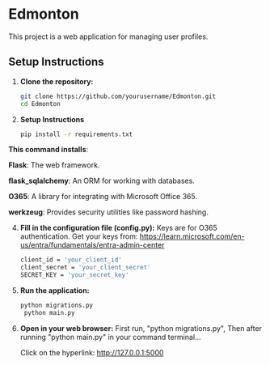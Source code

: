 # Edmonton

This project is a web application for managing user profiles.

## Setup Instructions

1. **Clone the repository:**

   ```sh
   git clone https://github.com/yourusername/Edmonton.git
   cd Edmonton

2. **Setup Instructions**
   ```sh
   pip install -r requirements.txt

**This command installs**:

**Flask**: The web framework.

**flask_sqlalchemy**: An ORM for working with databases.

**O365**: A library for integrating with Microsoft Office 365.

**werkzeug**: Provides security utilities like password hashing.


4. **Fill in the configuration file (config.py):**
     Keys are for O365 authentication. 
     Get your keys from: https://learn.microsoft.com/en-us/entra/fundamentals/entra-admin-center 
    ```sh
    client_id = 'your_client_id'
    client_secret = 'your_client_secret'
    SECRET_KEY = 'your_secret_key'


5. **Run the application:**
   ```sh
   python migrations.py
    python main.py

7. **Open in your web browser:**
   First run, "python migrations.py",
   Then after running "python main.py" in your command terminal...

    Click on the hyperlink: http://127.0.0.1:5000
